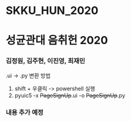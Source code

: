 # SKKU_HUN_2020
# 성균관대 음취헌 2020
### 김정원, 김주현, 이진영, 최재민

.ui -> .py 변환 방법
1. shift + 우클릭 -> powershell 실행
2. pyuic5 -x ~~PageSignUp~~.ui -o ~~PageSignUp~~.py

### 내용 추가 예정
